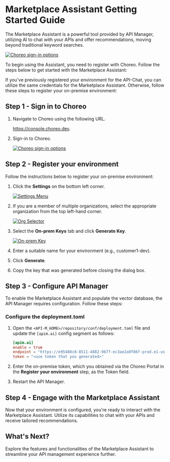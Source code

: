 # Marketplace Assistant Getting Started Guide

The Marketplace Assistant is a powerful tool provided by API Manager, utilizing AI to chat with your APIs and offer recommendations, moving beyond traditional keyword searches.

[![Choreo sign-in options]({{base_path}}/assets/img/get_started/marketplace-assistant.png)]({{base_path}}/assets/img/get_started/marketplace-assistant.png)

To begin using the Assistant, you need to register with Choreo. Follow the steps below to get started with the Marketplace Assistant:

If you've previously registered your environment for the API-Chat, you can utilize the same credentials for the Marketplace Assistant. Otherwise, follow these steps to register your on-premise environment:

## Step 1 - Sign in to Choreo

1. Navigate to Choreo using the following URL.

   <a href="https://console.choreo.dev/?apianalytics=true?utm_source=apim_docs">https://console.choreo.dev</a>.

2. Sign-in to Choreo.

   [![Choreo sign-in options]({{base_path}}/assets/img/observe/sign-in-choreo.png)]({{base_path}}/assets/img/observe/sign-in-choreo.png)

## Step 2 - Register your environment

Follow the instructions below to register your on-premise environment:

1. Click the **Settings** on the bottom left corner.

   [![Settings Menu]({{base_path}}/assets/img/observe/settings-menu.png)]({{base_path}}/assets/img/observe/settings-menu.png)

2. If you are a member of multiple organizations, select the appropriate organization from the top left-hand corner.

   [![Org Selector]({{base_path}}/assets/img/observe/organization-selector.png)]({{base_path}}/assets/img/observe/organization-selector.png)

3. Select the **On-prem Keys** tab and click **Generate Key**.

   [![On-prem Key]({{base_path}}/assets/img/observe/on-prem-key.png)]({{base_path}}/assets/img/observe/on-prem-key.png)

4. Enter a suitable name for your environment (e.g., customer1-dev).

5. Click **Generate**.
6. Copy the key that was generated before closing the dialog box.

## Step 3 - Configure API Manager

To enable the Marketplace Assistant and populate the vector database, the API Manager requires configuration. Follow these steps:

### Configure the deployment.toml

1. Open the `<API-M_HOME>/repository/conf/deployment.toml` file and update the `[apim.ai]` config segment as follows:

   ```toml
   [apim.ai]
   enable = true
   endpoint = "https://e95488c8-8511-4882-967f-ec3ae2a0f86f-prod.e1-us-east-azure.choreoapis.dev/lgpt/interceptor-service/interceptor-service-be2/v1.0"
   token = "<use token that you generated>"
   ```

2. Enter the on-premise token, which you obtained via the Choreo Portal in the **Register your environment** step, as the Token field.
3. Restart the API Manager.

## Step 4 - Engage with the Marketplace Assistant

Now that your environment is configured, you're ready to interact with the Marketplace Assistant. Utilize its capabilities to chat with your APIs and receive tailored recommendations.

## What's Next?

Explore the features and functionalities of the Marketplace Assistant to streamline your API management experience further.
